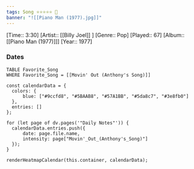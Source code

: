 ```yaml
---
tags: Song ⭐⭐⭐⭐⭐ 💛
banner: "![[Piano Man (1977).jpg]]"
---
```

[Time:: 3:30]
[Artist:: [[Billy Joel]] ]
[Genre:: Pop]
[Played:: 67]
[Album:: [[Piano Man (1977)]]]
[Year:: 1977]
### Dates
````dataview
TABLE Favorite_Song
WHERE Favorite_Song = [[Movin' Out (Anthony's Song)]]
````

  ```dataviewjs
const calendarData = { 
	colors: { 
		blue: ["#9ccfd8", "#5BAAB8", "#57A1BB", "#5da8c7", "#3e8fb0"] 
	}, 
	entries: [] 
}; 

for (let page of dv.pages('"Daily Notes"')) { 
	calendarData.entries.push({ 
		date: page.file.name, 
		intensity: page["Movin'_Out_(Anthony's_Song)"]
	}); 
} 

renderHeatmapCalendar(this.container, calendarData);
```
